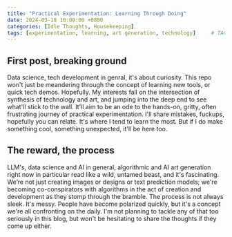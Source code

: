 ```yaml
---
title: "Practical Experimentation: Learning Through Doing"
date: 2024-03-18 10:00:00 +0800
categories: [Idle Thoughts, Housekeeping]
tags: [experimentation, learning, art generation, technology]     # TAG names should always be lowercase
---
```


## First post, breaking ground

Data science, tech development in genral, it's about curiosity. This repo won't just be meandering through the concept of learning new tools, or quick tech demos. Hopefully. My interests fall on the intersection of synthesis of technology and art, and jumping into the deep end to see what'll stick to the wall. It'll aim to be an ode to the hands-on, gritty, often frustrating journey of practical experimentation. I'll share mistakes, fuckups, hopefully you can relate. It's where I tend to learn the most. But if I do make something cool, something unexpected, it'll be here too. 


## The reward, the process

LLM's, data science and AI in general, algorithmic and AI art generation right now in particular read like a wild, untamed beast, and it's fascinating. We’re not just creating images or designs or text prediction models; we're becoming co-conspirators with algorithms in the act of creation and development as they stomp through the bramble. The process is not always sleek. It's messy. People have become polarized quickly, but it's a concept we're all confronting on the daily. I'm not planning to tackle any of that too seriously in this blog, but won't be hesitating to share the thoughts if they come up either. 